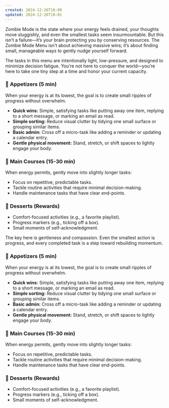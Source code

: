 ```yaml
---
created: 2024-12-26T18:00
updated: 2024-12-26T18:01
---
```


Zombie Mode is the state where your energy feels drained, your thoughts move sluggishly, and even the smallest tasks seem insurmountable. But this isn’t a failure—it’s your brain protecting you by conserving resources. The Zombie Mode Menu isn’t about achieving massive wins; it’s about finding small, manageable ways to gently nudge yourself forward.

The tasks in this menu are intentionally light, low-pressure, and designed to minimize decision fatigue. You’re not here to conquer the world—you’re here to take one tiny step at a time and honor your current capacity.

### 🥄 **Appetizers (5 min)**
When your energy is at its lowest, the goal is to create small ripples of progress without overwhelm.

- **Quick wins:** Simple, satisfying tasks like putting away one item, replying to a short message, or marking an email as read.
- **Simple sorting:** Reduce visual clutter by tidying one small surface or grouping similar items.
- **Basic admin:** Cross off a micro-task like adding a reminder or updating a calendar entry.
- **Gentle physical movement:** Stand, stretch, or shift spaces to lightly engage your body.

### 🍲 **Main Courses (15-30 min)**
When energy permits, gently move into slightly longer tasks:
- Focus on repetitive, predictable tasks.
- Tackle routine activities that require minimal decision-making.
- Handle maintenance tasks that have clear end-points.

### 🍰 **Desserts (Rewards)**
- Comfort-focused activities (e.g., a favorite playlist).
- Progress markers (e.g., ticking off a box).
- Small moments of self-acknowledgment.

The key here is gentleness and compassion. Even the smallest action is progress, and every completed task is a step toward rebuilding momentum.
### 🥄 **Appetizers (5 min)**
When your energy is at its lowest, the goal is to create small ripples of progress without overwhelm.

- **Quick wins:** Simple, satisfying tasks like putting away one item, replying to a short message, or marking an email as read.
- **Simple sorting:** Reduce visual clutter by tidying one small surface or grouping similar items.
- **Basic admin:** Cross off a micro-task like adding a reminder or updating a calendar entry.
- **Gentle physical movement:** Stand, stretch, or shift spaces to lightly engage your body.

### 🍲 **Main Courses (15-30 min)**
When energy permits, gently move into slightly longer tasks:
- Focus on repetitive, predictable tasks.
- Tackle routine activities that require minimal decision-making.
- Handle maintenance tasks that have clear end-points.

### 🍰 **Desserts (Rewards)**
- Comfort-focused activities (e.g., a favorite playlist).
- Progress markers (e.g., ticking off a box).
- Small moments of self-acknowledgment.
